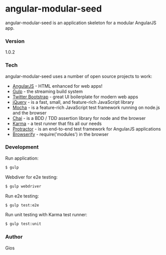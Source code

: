 # angular-modular-seed

angular-modular-seed is an application skeleton for a modular AngularJS app.

### Version

1.0.2

### Tech

angular-modular-seed uses a number of open source projects to work:

* [AngularJS] - HTML enhanced for web apps!
* [Gulp] - the streaming build system
* [Twitter Bootstrap] - great UI boilerplate for modern web apps
* [jQuery] - is a fast, small, and feature-rich JavaScript library
* [Mocha] - is a feature-rich JavaScript test framework running on node.js and the browser
* [Chai] - is a BDD / TDD assertion library for node and the browser
* [Karma] - a test runner that fits all our needs
* [Protractor] - is an end-to-end test framework for AngularJS applications
* [Browserify] - require('modules') in the browser

### Development

Run application:
```sh
$ gulp
```

Webdiver for e2e testing:
```sh
$ gulp webdriver
```

Run e2e testing:
```sh
$ gulp test:e2e
```

Run unit testing with Karma test runner:
```sh
$ gulp test:unit
```

### Author

Gios


[AngularJS]:http://angularjs.org/
[Gulp]:http://gulpjs.com/
[Twitter Bootstrap]:http://getbootstrap.com/
[jQuery]:http://jquery.com/
[Mocha]:http://mochajs.org/
[Chai]:http://chaijs.com/
[Karma]:http://karma-runner.github.io/
[Protractor]:http://angular.github.io/protractor/
[Browserify]:http://browserify.org/